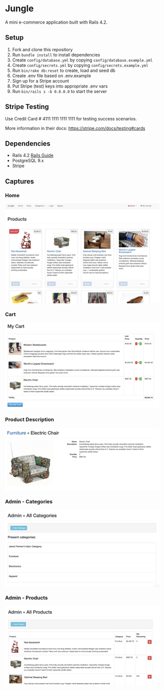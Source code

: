 # Jungle

A mini e-commerce application built with Rails 4.2.


## Setup

1. Fork and clone this repository
2. Run `bundle install` to install dependencies
3. Create `config/database.yml` by copying `config/database.example.yml`
4. Create `config/secrets.yml` by copying `config/secrets.example.yml`
5. Run `bin/rake db:reset` to create, load and seed db
6. Create .env file based on .env.example
7. Sign up for a Stripe account
8. Put Stripe (test) keys into appropriate .env vars
9. Run `bin/rails s -b 0.0.0.0` to start the server

## Stripe Testing

Use Credit Card # 4111 1111 1111 1111 for testing success scenarios.

More information in their docs: <https://stripe.com/docs/testing#cards>

## Dependencies

* Rails 4.2 [Rails Guide](http://guides.rubyonrails.org/v4.2/)
* PostgreSQL 9.x
* Stripe

## Captures

### Home
![Home](https://github.com/JaredFlomen/jungle/blob/master/docs/home.png?raw=true)

### Cart
![Cart](https://github.com/JaredFlomen/jungle/blob/master/docs/cart.png?raw=true)

### Product Description
![Product](https://github.com/JaredFlomen/jungle/blob/master/docs/product_description.png?raw=true)

### Admin - Categories
![Categories](https://github.com/JaredFlomen/jungle/blob/master/docs/admin_categories.png?raw=true)

### Admin - Products
![Admin_Products](https://github.com/JaredFlomen/jungle/blob/master/docs/admin_products.png?raw=true)
